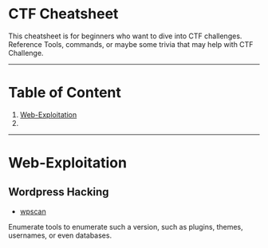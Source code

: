 # CTF Cheatsheet

This cheatsheet is for beginners who want to dive into CTF challenges. Reference Tools, commands, or maybe some trivia that may help with CTF Challenge.

----------
# Table of Content

1. [Web-Exploitation](#Web-Exploitation)
2. 



----------

Web-Exploitation
===================

Wordpress Hacking
----------------------

* [wpscan](https://github.com/wpscanteam/wpscan)

Enumerate tools to enumerate such a version, such as plugins, themes, usernames, or even databases. 

